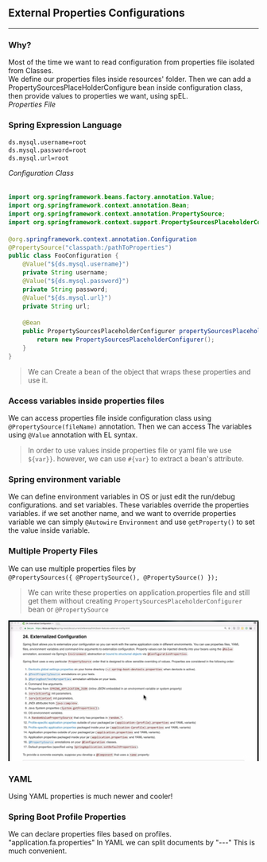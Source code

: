## External Properties Configurations

***

### Why?

Most of the time we want to read configuration from properties file isolated from Classes.
<br>
We define our properties files inside resources' folder. Then we can add a PropertySourcesPlaceHolderConfigure bean
inside configuration class, then provide values to properties we want, using spEL.
</br>*Properties File*

### Spring Expression Language

```properties
ds.mysql.username=root
ds.mysql.password=root
ds.mysql.url=root
```

*Configuration Class*

```java

import org.springframework.beans.factory.annotation.Value;
import org.springframework.context.annotation.Bean;
import org.springframework.context.annotation.PropertySource;
import org.springframework.context.support.PropertySourcesPlaceholderConfigurer;

@org.springframework.context.annotation.Configuration
@PropertySource("classpath:/pathToProperties")
public class FooConfiguration {
    @Value("${ds.mysql.username}")
    private String username;
    @Value("${ds.mysql.password}")
    private String password;
    @Value("${ds.mysql.url}")
    private String url;

    @Bean
    public PropertySourcesPlaceholderConfigurer propertySourcesPlaceholderConfigurer() {
        return new PropertySourcesPlaceholderConfigurer();
    }
}
```

> We can Create a bean of the object that wraps these properties and use it.

### Access variables inside properties files

We can access properties file inside configuration class using `@PropertySource(fileName)` annotation. Then we can
access The variables using `@Value` annotation with EL syntax.

> In order to use values inside properties file or yaml file we use `${var}}`. however, we can use `#{var}` to extract
> a bean's attribute.

### Spring environment variable

We can define environment variables in OS or just edit the run/debug configurations.
and set variables.
These variables override the properties variables. if we set another name,
and we want to override properties variable we can simply `@Autowire` `Environment`
and use `getProperty()` to set the value inside variable.

### Multiple Property Files

We can use multiple properties files by<br>
`@PropertySources({
@PropertySource(),
@PropertySource()
});`

> We can write these properties on application.properties file and still get them without
> creating `PropertySourcesPlaceholderConfigurer` bean or `@PropertySource`

![priority](../../pics/external_properties_priorities.png)

### YAML

Using YAML properties is much newer and cooler!

### Spring Boot Profile Properties

We can declare properties files based on profiles.
"application.fa.properties"
In YAML we can split documents by "---"
This is much convenient.

